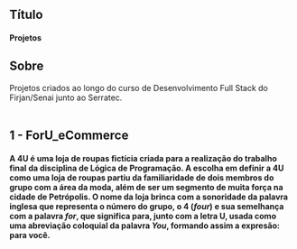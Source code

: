 ## Título
#### Projetos
## Sobre
Projetos criados ao longo do curso de Desenvolvimento Full Stack do Firjan/Senai junto ao Serratec.
<br></br>
## 1 - ForU_eCommerce
#### A 4U é uma loja de roupas fictícia criada para a realização do trabalho final da disciplina de Lógica de Programação. A escolha em definir a 4U como uma loja de roupas partiu da familiaridade de dois membros do grupo com a área da moda, além de ser um segmento de muita força na cidade de Petrópolis. O nome da loja brinca com a sonoridade da palavra inglesa que representa o número do grupo, o 4 (<i>four</i>) e sua semelhança com a palavra <i>for</i>, que significa para, junto com a letra U, usada como uma abreviação coloquial da palavra <i>You</i>, formando assim a expresão: para você.
